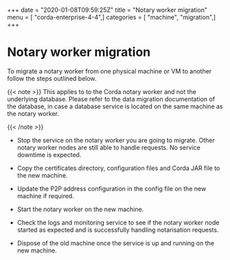 +++
date = "2020-01-08T09:59:25Z"
title = "Notary worker migration"
menu = [ "corda-enterprise-4-4",]
categories = [ "machine", "migration",]
+++


# Notary worker migration

To migrate a notary worker from one physical machine or VM to another
            follow the steps outlined below.


{{< note >}}
This applies to to the Corda notary worker and not the underlying database.
                Please refer to the data migration documentation of the database, in case
                a database service is located on the same machine as the notary worker.

{{< /note >}}

* Stop the service on the notary worker you are going to migrate. Other notary worker
                    nodes are still able to handle requests. No service downtime is expected.


* Copy the certificates directory, configuration files and Corda JAR file to the new machine.


* Update the P2P address configuration in the config file on the new machine if required.


* Start the notary worker on the new machine.


* Check the logs and monitoring service to see if the notary worker node started as expected and is successfully handling notarisation requests.


* Dispose of the old machine once the service is up and running on the new machine.




